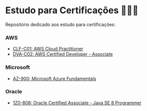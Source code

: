 # Estudo para Certificações 👨🏻‍🔬

Repositório dedicado aos estudo para certificações:

### AWS

- [CLF-C01: AWS Cloud Practitioner](/aws/clf-c01/README.md)
- [DVA-C02: AWS Certified Developer - Associate](/aws/dva-c02/README.md)

### Microsoft

- [AZ-900: Microsoft Azure Fundamentals](/microsoft/az-900/README.md)

### Oracle

- [1Z0-808: Oracle Certified Associate - Java SE 8 Programmer](/oracle/1z0-808/README.md)
